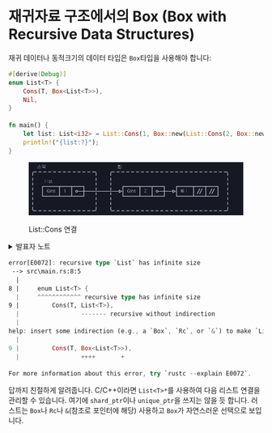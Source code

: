 # 재귀자료 구조에서의 Box (Box with Recursive Data Structures)

재귀 데이터나 동적크기의 데이터 타입은 `Box`타입을 사용해야 합니다:

```rust
#[derive(Debug)]
enum List<T> {
    Cons(T, Box<List<T>>),
    Nil,
}

fn main() {
    let list: List<i32> = List::Cons(1, Box::new(List::Cons(2, Box::new(List::Nil))));
    println!("{list:?}");
}
```

<figure><img src="../.gitbook/assets/image.png" alt=""><figcaption><p>List::Cons 연결</p></figcaption></figure>

<details>

<summary>발표자 노트</summary>

* 만일 `Box`를 사용하지 않고 `List`에 직접 `List`를 포함하려고 시도한다면, 컴파일러는 구조체의 고정 크기를 계산할 수 없습니다. 컴파일러가 보기에 무한대의 크기로 보일 것입니다.
* `Box`는 일반 포인터와 크기가 같기 때문에 크기를 계산하는 데 문제가 없습니다. 다만 힙에 위치한 `List`의 다음 요소를 가리킬 뿐입니다.
* `List` 정의에서 `Box`를 제거하면 어떤 컴파일러 에러가 나오는지 같이 살펴보세요. “Recursive with indirection”라는 메시지를 보면, 값을 직접 저장하는 대신 `Box`나 비슷한 다른 종류의 참조 타입이 필요하다는 힌트를 얻을 수 있습니다.

</details>

```rust
error[E0072]: recursive type `List` has infinite size
 --> src\main.rs:8:5
  |
8 |     enum List<T> {
  |     ^^^^^^^^^^^^ recursive type has infinite size
9 |         Cons(T, List<T>),
  |                 ------- recursive without indirection
  |
help: insert some indirection (e.g., a `Box`, `Rc`, or `&`) to make `List` representable
  |
9 |         Cons(T, Box<List<T>>),
  |                 ++++       +

For more information about this error, try `rustc --explain E0072`.
```

답까지 친절하게 알려줍니다. C/C++이라면 `List<T>*`를 사용하여 다음 리스트 연결을 관리할 수 있습니다. 여기에 `shard_ptr`이나 `unique_ptr`을 쓰지는 않을 듯 합니다. 러스트는 `Box`나 `Rc`나 `&`(참조로 포인터에 해당) 사용하고 `Box`가 자연스러운 선택으로 보입니다.&#x20;
